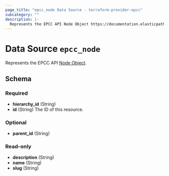 ```yaml
---
page_title: "epcc_node Data Source - terraform-provider-epcc"
subcategory: ""
description: |-
  Represents the EPCC API Node Object https://documentation.elasticpath.com/commerce-cloud/docs/api/pcm/hierarchies/index.html#the-node-object.
---
```


# Data Source `epcc_node`

Represents the EPCC API [Node Object](https://documentation.elasticpath.com/commerce-cloud/docs/api/pcm/hierarchies/index.html#the-node-object).



## Schema

### Required

- **hierarchy_id** (String)
- **id** (String) The ID of this resource.

### Optional

- **parent_id** (String)

### Read-only

- **description** (String)
- **name** (String)
- **slug** (String)


